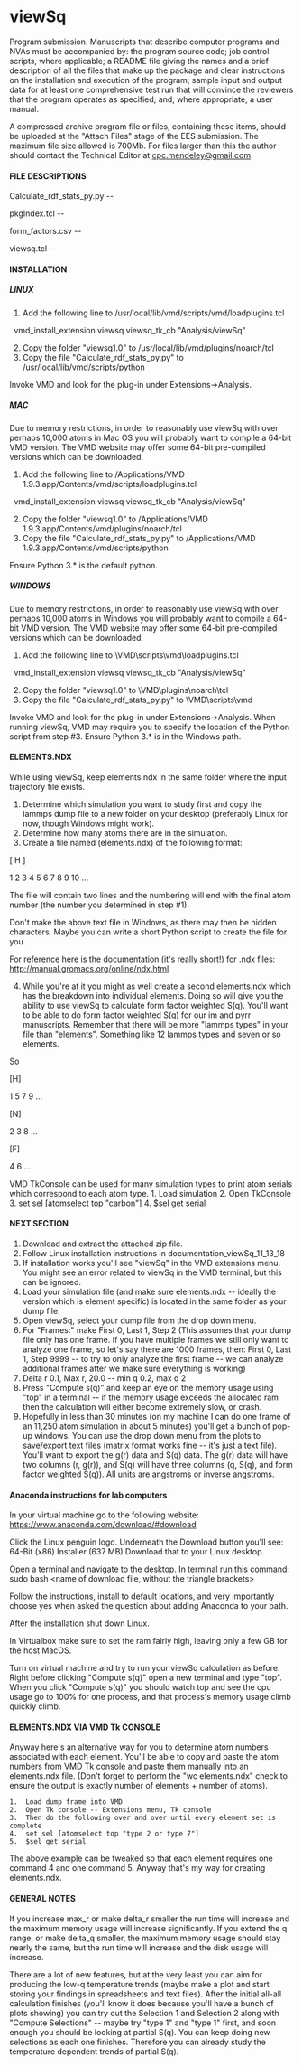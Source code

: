 # viewSq

Program submission. Manuscripts that describe computer programs and NVAs must be accompanied
by: the program source code; job control scripts, where applicable; a README file giving the names and a brief description of all the files that make up the package and clear instructions on the installation and execution of the program; sample input and output data for at least one comprehensive test run that will convince the reviewers that the program operates as specified; and, where appropriate, a user manual.


A compressed archive program file or files, containing these items, should be uploaded at the "Attach Files" stage of the EES submission. The maximum file size allowed is 700Mb. For files larger than this the author should contact the Technical Editor at cpc.mendeley@gmail.com.

#### FILE DESCRIPTIONS

Calculate_rdf_stats_py.py --  


pkgIndex.tcl -- 


form_factors.csv -- 


viewsq.tcl --


#### INSTALLATION


##### LINUX


1. Add the following line to /usr/local/lib/vmd/scripts/vmd/loadplugins.tcl

&nbsp; vmd_install_extension viewsq      viewsq_tk_cb    "Analysis/viewSq"

2. Copy the folder "viewsq1.0" to /usr/local/lib/vmd/plugins/noarch/tcl
3. Copy the file "Calculate_rdf_stats_py.py" to /usr/local/lib/vmd/scripts/python

Invoke VMD and look for the plug-in under Extensions->Analysis. 

##### MAC

Due to memory restrictions, in order to reasonably use viewSq with over perhaps 10,000 atoms in Mac OS you will probably want to compile a 64-bit VMD version. The VMD website may offer some 64-bit pre-compiled versions which can be downloaded.


1. Add the following line to /Applications/VMD 1.9.3.app/Contents/vmd/scripts/loadplugins.tcl

&nbsp; vmd_install_extension viewsq      viewsq_tk_cb    "Analysis/viewSq"

2. Copy the folder "viewsq1.0" to /Applications/VMD 1.9.3.app/Contents/vmd/plugins/noarch/tcl
3. Copy the file "Calculate_rdf_stats_py.py" to /Applications/VMD 1.9.3.app/Contents/vmd/scripts/python

Ensure Python 3.* is the default python.

##### WINDOWS

Due to memory restrictions, in order to reasonably use viewSq with over perhaps 10,000 atoms in Windows you will probably want to compile a 64-bit VMD version. The VMD website may offer some 64-bit pre-compiled versions which can be downloaded.


1. Add the following line to \VMD\scripts\vmd\loadplugins.tcl

&nbsp; vmd_install_extension viewsq      viewsq_tk_cb    "Analysis/viewSq"

2. Copy the folder "viewsq1.0" to \VMD\plugins\noarch\tcl
3. Copy the file "Calculate_rdf_stats_py.py" to \VMD\scripts\vmd

Invoke VMD and look for the plug-in under Extensions->Analysis. When running viewSq, VMD may require you to specify the location of the Python script from step #3.
Ensure Python 3.* is in the Windows path.

#### ELEMENTS.NDX
While using viewSq, keep elements.ndx in the same folder where the input trajectory file exists.
1.  Determine which simulation you want to study first and copy the lammps dump file to a new folder on your desktop (preferably Linux for now, though Windows might work).
2.  Determine how many atoms there are in the simulation.
3.  Create a file named (elements.ndx) of the following format:

[ H  ]

1 2 3 4 5 6 7 8 9 10 ... 

The file will contain two lines and the numbering will end with the final atom number (the number you determined in step #1).

Don't make the above text file in Windows, as there may then be hidden characters. Maybe you can write a short Python script to create the file for you.

For reference here is the documentation (it's really short!) for .ndx files: http://manual.gromacs.org/online/ndx.html

4.  While you're at it you might as well create a second elements.ndx which has the breakdown into individual elements. Doing so will give you the ability to use viewSq to calculate form factor weighted S(q). You'll want to be able to do form factor weighted S(q) for our im and pyrr manuscripts. Remember that there will be more "lammps types" in your file than "elements". Something like 12 lammps types and seven or so elements.

So

[H]

1 5 7 9 ...

[N]

2 3 8 ...

[F]

4 6 ...

VMD TkConsole can be used for many simulation types to print atom serials which correspond to each atom type.
    1.  Load simulation
    2.  Open TkConsole
    3.  set sel [atomselect top "carbon"]
    4.  $sel get serial

#### NEXT SECTION
1.  Download and extract the attached zip file.
2.  Follow Linux installation instructions in documentation_viewSq_11_13_18
3.  If installation works you'll see "viewSq" in the VMD extensions menu. You might see an error related to viewSq in the VMD terminal, but this can be ignored.
4.  Load your simulation file (and make sure elements.ndx -- ideally the version which is element specific) is located in the same folder as your dump file.
5.  Open viewSq, select your dump file from the drop down menu.
6.  For "Frames:" make First 0, Last 1, Step 2 (This assumes that your dump file only has one frame. If you have multiple frames we still only want to analyze one frame, so let's say there are 1000 frames, then:  First 0, Last 1, Step 9999 -- to try to only analyze the first frame -- we can analyze additional frames after we make sure everything is working)
7.  Delta r 0.1, Max r, 20.0 -- min q 0.2, max q 2
8.  Press "Compute s(q)" and keep an eye on the memory usage using "top" in a terminal -- if the memory usage exceeds the allocated ram then the calculation will either become extremely slow, or crash.
9.  Hopefully in less than 30 minutes (on my machine I can do one frame of an 11,250 atom simulation in about 5 minutes) you'll get a bunch of pop-up windows. You can use the drop down menu from the plots to save/export text files (matrix format works fine -- it's just a text file). You'll want to export the g(r) data and S(q) data. The g(r) data will have two columns (r, g(r)), and S(q) will have three columns (q, S(q), and form factor weighted S(q)). All units are angstroms or inverse angstroms.

#### Anaconda instructions for lab computers

In your virtual machine go to the following website: https://www.anaconda.com/download/#download

Click the Linux penguin logo. Underneath the Download button you'll see:  64-Bit (x86) Installer (637 MB)
Download that to your Linux desktop.

Open a terminal and navigate to the desktop. In terminal run this command:  sudo bash <name of download file, without the triangle brackets>

Follow the instructions, install to default locations, and very importantly choose yes when asked the question about adding Anaconda to your path.

After the installation shut down Linux.

In Virtualbox make sure to set the ram fairly high, leaving only a few GB for the host MacOS.

Turn on virtual machine and try to run your viewSq calculation as before. Right before clicking "Compute s(q)" open a new terminal and type "top". When you click "Compute s(q)" you should watch top and see the cpu usage go to 100% for one process, and that process's memory usage climb quickly climb.

#### ELEMENTS.NDX VIA VMD Tk CONSOLE ###
Anyway here's an alternative way for you to determine atom numbers associated with each element. You'll be able to copy and paste the atom numbers from VMD Tk console and paste them manually into an elements.ndx file. (Don't forget to perform the "wc elements.ndx" check to ensure the output is exactly number of elements + number of atoms).

    1.  Load dump frame into VMD
    2.  Open Tk console -- Extensions menu, Tk console
    3.  Then do the following over and over until every element set is complete
    4.  set sel [atomselect top "type 2 or type 7"]
    5.  $sel get serial
The above example can be tweaked so that each element requires one command 4 and one command 5. Anyway that's my way for creating elements.ndx.

#### GENERAL NOTES
If you increase max_r or make delta_r smaller the run time will increase and the maximum memory usage will increase significantly. If you extend the q range, or make delta_q smaller, the maximum memory usage should stay nearly the same, but the run time will increase and the disk usage will increase.

There are a lot of new features, but at the very least you can aim for producing the low-q temperature trends (maybe make a plot and start storing your findings in spreadsheets and text files). After the initial all-all calculation finishes (you'll know it does because you'll have a bunch of plots showing) you can try out the Selection 1 and Selection 2 along with "Compute Selections" -- maybe try "type 1" and "type 1" first, and soon enough you should be looking at partial S(q). You can keep doing new selections as each one finishes. Therefore you can already study the temperature dependent trends of partial S(q).





